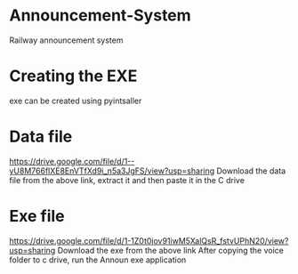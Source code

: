 # Announcement-System
Railway announcement system

# Creating the EXE
exe can be created using pyintsaller

# Data file
https://drive.google.com/file/d/1--yU8M766flXE8EnVTfXd9i_n5a3JgFS/view?usp=sharing
Download the data file from the above link, extract it and then paste it in the C drive

# Exe file
https://drive.google.com/file/d/1-1Z0t0jov91iwM5XalQsR_fstvUPhN20/view?usp=sharing
Download the exe from the above link
After copying the voice folder to c drive, run the Announ exe application
